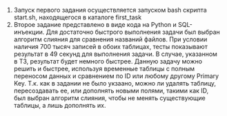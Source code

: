 1) Запуск первого задания осуществляется запуском bash скрипта start.sh, находящегося в каталоге first_task
2) Второе задание представлено в виде кода на Python и SQL-инъекции. Для достаточно быстрого выполнения задачи был выбран алгоритм слияния для сравнения названий файлов. При условии наличия 700 тысяч записей в обоих таблицах, тесты показывают результат в 49 секунд для выполнения задачи. В случае, указанном в ТЗ, результат будет немного быстрее. Данную задачу можно решить и быстрее, используя временные таблицы с полным переносом данных и сравнением по ID или любому другому Primary Key. Т.к. как в задании не было укзаано, можно ли удалять таблицу, пересоздавать ее, или дополнять новыми полями, такими как ID, был выбран алгоритм слияния, чтобы не менять существующие таблицы, а лишь дополнять их.
